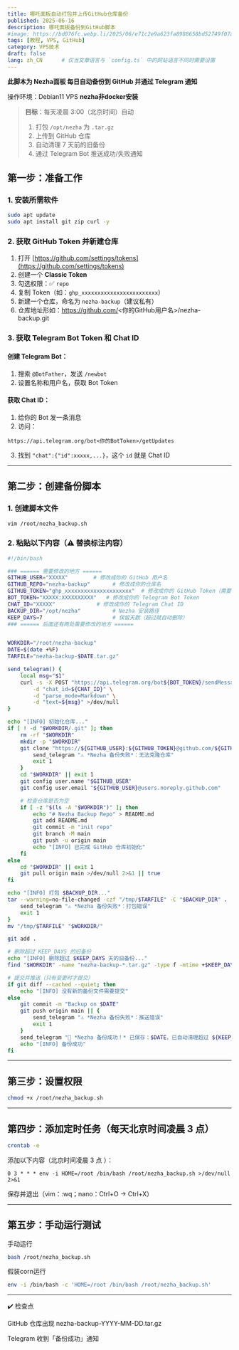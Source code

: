 ```yaml
---
title: 哪吒面板自动打包并上传GitHub仓库备份
published: 2025-06-16
description: 哪吒面板备份到GitHub脚本
#image: https://bd076fc.webp.li/2025/06/e71c2e9a623fa8988658bd52749f07a5.png
tags: [教程, VPS, GitHub]
category: VPS技术
draft: false
lang: zh_CN      # 仅当文章语言与 `config.ts` 中的网站语言不同时需要设置
---
```




**此脚本为 Nezha面板 每日自动备份到 GitHub 并通过 Telegram 通知**

操作环境：Debian11 VPS **nezha非docker安装**
> **目标**：每天凌晨 3:00（北京时间）自动
> 1. 打包 `/opt/nezha` 为 `.tar.gz`  
> 2. 上传到 GitHub 仓库  
> 3. 自动清理 7 天前的旧备份  
> 4. 通过 Telegram Bot 推送成功/失败通知 

## 第一步：准备工作

### 1. 安装所需软件

```bash
sudo apt update
sudo apt install git zip curl -y
```

### 2. 获取 GitHub Token 并新建仓库

1. 打开 [https://github.com/settings/tokens](https://github.com/settings/tokens)
2. 创建一个  **Classic Token**
3. 勾选权限：✅ `repo`
4. 复制 Token（如：`ghp_xxxxxxxxxxxxxxxxxxxxxxxx`）
5. 新建一个仓库，命名为 `nezha-backup`（建议私有）
6. 仓库地址形如：https://github.com/<你的GitHub用户名>/nezha-backup.git

### 3. 获取 Telegram Bot Token 和 Chat ID

#### 创建 Telegram Bot：

1. 搜索 `@BotFather`，发送 `/newbot`
2. 设置名称和用户名，获取 Bot Token

#### 获取 Chat ID：

1. 给你的 Bot 发一条消息
2. 访问：

```
https://api.telegram.org/bot<你的BotToken>/getUpdates
```

3. 找到 `"chat":{"id":xxxxx,...}`，这个 `id` 就是 Chat ID

---

## 第二步：创建备份脚本

### 1. 创建脚本文件

```bash
vim /root/nezha_backup.sh
```

### 2. 粘贴以下内容（⚠️ 替换标注内容）

```bash
#!/bin/bash

### ====== 需要修改的地方 ======
GITHUB_USER="XXXXX"        # 修改成你的 GitHub 用户名
GITHUB_REPO="nezha-backup"       # 修改成你的仓库名
GITHUB_TOKEN="ghp_xxxxxxxxxxxxxxxxxxxxx"  # 修改成你的 GitHub Token（需要有 repo 权限）
BOT_TOKEN="XXXXX:XXXXXXXXXX"   # 修改成你的 Telegram Bot Token
CHAT_ID="XXXXX"             # 修改成你的 Telegram Chat ID
BACKUP_DIR="/opt/nezha"          # Nezha 安装路径
KEEP_DAYS=7                      # 保留天数（超过就自动删除）
### ====== 后面还有两处需要修改的地方 ======


WORKDIR="/root/nezha-backup"
DATE=$(date +%F)
TARFILE="nezha-backup-$DATE.tar.gz"

send_telegram() {
    local msg="$1"
    curl -s -X POST "https://api.telegram.org/bot${BOT_TOKEN}/sendMessage" \
        -d "chat_id=${CHAT_ID}" \
        -d "parse_mode=Markdown" \
        -d "text=${msg}" >/dev/null
}

echo "[INFO] 初始化仓库..."
if [ ! -d "$WORKDIR/.git" ]; then
    rm -rf "$WORKDIR"
    mkdir -p "$WORKDIR"
    git clone "https://${GITHUB_USER}:${GITHUB_TOKEN}@github.com/${GITHUB_USER}/${GITHUB_REPO}.git" "$WORKDIR" || {
        send_telegram "⚠️ *Nezha 备份失败*：无法克隆仓库"
        exit 1
    }
    cd "$WORKDIR" || exit 1
    git config user.name "$GITHUB_USER"
    git config user.email "${GITHUB_USER}@users.noreply.github.com"

    # 检查仓库是否为空
    if [ -z "$(ls -A "$WORKDIR")" ]; then
        echo "# Nezha Backup Repo" > README.md
        git add README.md
        git commit -m "init repo"
        git branch -M main
        git push -u origin main
        echo "[INFO] 已完成 GitHub 仓库初始化"
    fi
else
    cd "$WORKDIR" || exit 1
    git pull origin main >/dev/null 2>&1 || true
fi

echo "[INFO] 打包 $BACKUP_DIR..."
tar --warning=no-file-changed -czf "/tmp/$TARFILE" -C "$BACKUP_DIR" . || {
    send_telegram "⚠️ *Nezha 备份失败*：打包错误"
    exit 1
}
mv "/tmp/$TARFILE" "$WORKDIR/"

git add .

# 删除超过 KEEP_DAYS 的旧备份
echo "[INFO] 删除超过 $KEEP_DAYS 天的旧备份..."
find "$WORKDIR" -name "nezha-backup-*.tar.gz" -type f -mtime +$KEEP_DAYS -exec git rm -f {} \; >/dev/null 2>&1

# 提交并推送（只有变更时才提交）
if git diff --cached --quiet; then
    echo "[INFO] 没有新的备份文件需要提交"
else
    git commit -m "Backup on $DATE"
    git push origin main || {
        send_telegram "⚠️ *Nezha 备份失败*：推送错误"
        exit 1
    }
    send_telegram "🎉 *Nezha 备份成功！* 已保存：$DATE，已自动清理超过 ${KEEP_DAYS} 天的旧备份"
    echo "[INFO] 备份成功"
fi
```

---

## 第三步：设置权限

```bash
chmod +x /root/nezha_backup.sh
```

---

## 第四步：添加定时任务（每天北京时间凌晨 3 点）

```bash
crontab -e
```

添加以下内容（北京时间凌晨 3 点 ）：

```cron
0 3 * * * env -i HOME=/root /bin/bash /root/nezha_backup.sh >/dev/null 2>&1
```

保存并退出（vim：:wq；nano：Ctrl+O → Ctrl+X）

---

## 第五步：手动运行测试

手动运行
```bash
bash /root/nezha_backup.sh
```

假装corn运行
```bash
env -i /bin/bash -c 'HOME=/root /bin/bash /root/nezha_backup.sh'
```

---


✔️ 检查点

GitHub 仓库出现 nezha-backup-YYYY-MM-DD.tar.gz

Telegram 收到「备份成功」通知
